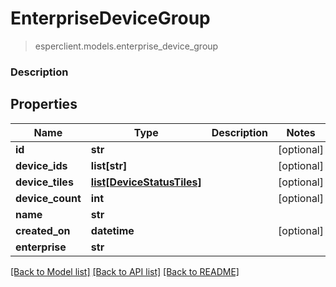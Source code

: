 # EnterpriseDeviceGroup
> esperclient.models.enterprise_device_group

### Description

## Properties
Name | Type | Description | Notes
------------ | ------------- | ------------- | -------------
**id** | **str** |  | [optional] 
**device_ids** | **list[str]** |  | [optional] 
**device_tiles** | [**list[DeviceStatusTiles]**](DeviceStatusTiles.md) |  | [optional] 
**device_count** | **int** |  | [optional] 
**name** | **str** |  | 
**created_on** | **datetime** |  | [optional] 
**enterprise** | **str** |  | 

[[Back to Model list]](../README.md#documentation-for-models) [[Back to API list]](../README.md#documentation-for-api-endpoints) [[Back to README]](../README.md)


